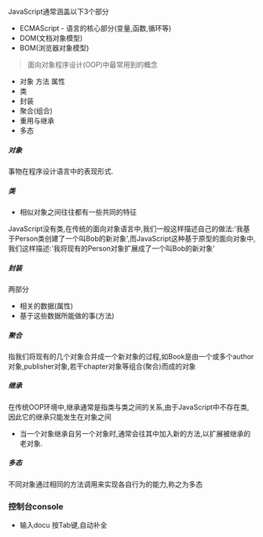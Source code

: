
JavaScript通常涵盖以下3个部分
- ECMAScript - 语言的核心部分(变量,函数,循环等)
- DOM(文档对象模型)
- BOM(浏览器对象模型)

> 面向对象程序设计(OOP)中最常用到的概念

- 对象 方法 属性
- 类
- 封装
- 聚合(组合)
- 重用与继承
- 多态

##### 对象
事物在程序设计语言中的表现形式.

##### 类
- 相似对象之间往往都有一些共同的特征

JavaScript没有类,在传统的面向对象语言中,我们一般这样描述自己的做法:'我基于Person类创建了一个叫Bob的新对象',而JavaScript这种基于原型的面向对象中,我们这样描述:'我将现有的Person对象扩展成了一个叫Bob的新对象'

##### 封装
两部分
- 相关的数据(属性)
- 基于这些数据所能做的事(方法)

##### 聚合
指我们将现有的几个对象合并成一个新对象的过程,如Book是由一个或多个author对象,publisher对象,若干chapter对象等组合(聚合)而成的对象

##### 继承
在传统OOP环境中,继承通常是指类与类之间的关系,由于JavaScript中不存在类,因此它的继承只能发生在对象之间
- 当一个对象继承自另一个对象时,通常会往其中加入新的方法,以扩展被继承的老对象.

##### 多态
不同对象通过相同的方法调用来实现各自行为的能力,称之为多态


### 控制台console
- 输入docu 按Tab键,自动补全
